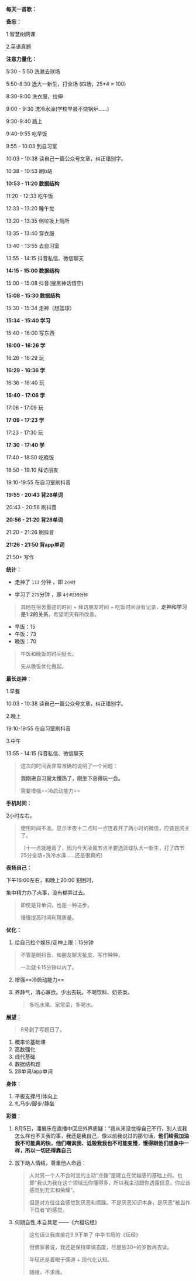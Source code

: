 **每天一首歌：**







**备忘：**

1.智慧树网课

2.英语真题





**注意力量化：**

5:30 - 5:50 洗漱去球场

5:50-8:30 选大一新生，打全场 (四场，25*4 = 100)

8:30-9:00 洗衣服，拉伸

9:00 - 9:30 洗冷水澡(学校早晨不烧锅炉......)

9:30-9:40 路上

9:40-9:55 吃早饭

9:55 - 10:03 到自习室

10:03 - 10:38 读自己一篇公众号文章，纠正错别字。

10:38 - 10:53 刷b站

**10:53 - 11:20 数据结构**

11:20 - 12:33 吃午饭

12:33 - 13:20 睡午觉

13:20 - 13:35 倒垃圾上厕所

13:35 - 13:40 穿衣服

13:40 - 13:55 去自习室

13:55 - 14:15 抖音私信、微信聊天

**14:15 - 15:00 数据结构**

15:00 - 15:08 抖音(搜黑神话悟空)

**15:08 - 15:30 数据结构**

15:30 - 15:34 走神（想篮球）

**15:34  - 15:40 学习**

15:40 - 16:00 写东西

**16:00 - 16:26 学**

16:26 - 16:29 玩

**16:29 - 16:36 学**

16:36 - 16:40 玩

**16:40 - 17:06 学**

17:06 - 17:09 玩

**17:09 - 17:23 学**

17:23 - 17:30  玩

**17:30 - 17:40 学**

17:40 - 18:50 吃晚饭

18:50 - 19:10 拜访朋友

19:10-19:55 在自习室刷抖音

**19:55 - 20:43 背28单词**

20:43 - 20:56 刷抖音

**20:56 - 21:20 背28单词**

21:20 - 21:26 刷抖音

**21:26 - 21:50 背app单词**

21:50+ 写作

**统计：**

- 走神了 `113` 分钟 ，即 `2小时`

- 学习了 `279`分钟 ，即  `4小时39分钟`

> 其他在宿舍墨迹的时间 + 拜访朋友时间 + 吃饭时间没有记录，**走神和学习是1:2的关系**，希望明天有所改善。

- 早饭：15
- 午饭：73
- 晚饭：70

> 午饭和晚饭的时间挺长。
>
> 先从晚饭优化做起。

**最长走神**：

1.早餐

10:03 - 10:38 读自己一篇公众号文章，纠正错别字。

2.晚上

19:10-19:55 在自习室刷抖音

3.中午

13:55 - 14:15 抖音私信、微信聊天



> 这次的时间表非常准确的说明了一个问题：
>
> **我刚进自习室太慢热了，刚坐下总得玩一会。**
>
> 需要增强==冷启动能力==



**手机时间：**



2小时左右。

> 使用时间不准。显示半夜十二点和一点连着开了两小时的微信，应该是网关了。
>
> （十一点就睡着了，因为今天凌晨五点半要选篮球队大一新生，打了四节25分全场+洗冷水澡......还是很爽的）



**表扬自己：**

下午16:00左右，和晚上20:00 犯困时，

集中精力办了点事，没有糊弄过去。

> 即使是背单词，也是一种进步。
>
> 慢慢提高时间利用质量。





**优化：**

1. 给自己拉个娱乐/走神上限：15分钟

> 不管是刷抖音、和朋友聊天扯皮、写作种种，
>
> 一次就卡15分钟以内了。

2. 增强==冷启动能力==

3. 养静气，清心寡欲。少出去玩。不喝饮料、奶茶类。

   > 多吃水果、家常菜，多喝水。

**展望**：

> 8号到了写题日了。

1. 概率论基础课
2. 高数强化
3. 线代基础
4. 数据结构题
5. 28单词/app单词





**身体**：

1. 平板支撑/引体向上
2. 扎马步/脚步/静坐



**彩蛋**：

1. 8月5日，潘展乐在直播中回应外界质疑：“我从来没觉得自己不行，别人说我怎么样也不关我的事，我还是我自己，像以前我说过的那句话，**他们给我加油我不可能真的快，他们嘲讽我、诋毁我我也不可能变慢，慢得跟他们想象中一样，所以一切还得靠自己**

2. 放下助人情结，尊重他人命运：

   > 人对另一个人不合时宜的主动“点拨”是建立在优越感的基础上的。也即“我认为我在这个领域比你懂得多，所以我主动跟你透露信息，你应该感觉到充实和荣耀”。
   >
   > 但是对方往往会感觉到厌恶和烦躁。不是厌恶知识本身，是厌恶“被当作下位者”的感觉。

3. 何期自性,本自具足  ——《六祖坛经》

   > 这句话让我直接花9.9下单了 中华书局的《坛经》
   >
   > 但佛家著说，我还是保持审慎态度，尽量放30+的岁数再去读。
   >
   > 年轻还是着眼于儒道 + 现代化认知。
   >
   > 随缘，不求缘。
